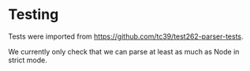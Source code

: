 # Testing

Tests were imported from https://github.com/tc39/test262-parser-tests.

We currently only check that we can parse at least as much as Node in strict mode.